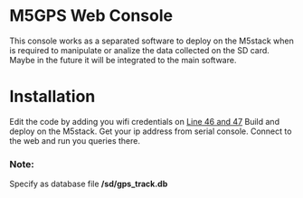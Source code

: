 # M5GPS Web Console
This console works as a separated software to deploy on the M5stack when is required to manipulate or analize the data collected on the SD card.
Maybe in the future it will be integrated to the main software.

# Installation
Edit the code by adding you wifi credentials on [Line 46 and 47](https://github.com/ecasti-gmail-com/m5gps/blob/92003a552e9acf04ae832566619a0cddb3725a50/tools/sqlite3_web_console_working/sqlite3_web_console_working.ino#L46)
Build and deploy on the M5stack.
Get your ip address from serial console.
Connect to the web and run you queries there.
### Note: 
Specify as database file  **/sd/gps_track.db**
